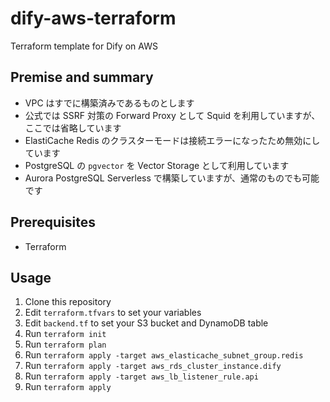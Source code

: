 # dify-aws-terraform

Terraform template for Dify on AWS

## Premise and summary

- VPC はすでに構築済みであるものとします
- 公式では SSRF 対策の Forward Proxy として Squid を利用していますが、ここでは省略しています
- ElastiCache Redis のクラスターモードは接続エラーになったため無効にしています
- PostgreSQL の `pgvector` を Vector Storage として利用しています
- Aurora PostgreSQL Serverless で構築していますが、通常のものでも可能です

## Prerequisites

- Terraform

## Usage

1. Clone this repository
2. Edit `terraform.tfvars` to set your variables
3. Edit `backend.tf` to set your S3 bucket and DynamoDB table
4. Run `terraform init`
5. Run `terraform plan`
6. Run `terraform apply -target aws_elasticache_subnet_group.redis`
7. Run `terraform apply -target aws_rds_cluster_instance.dify`
8. Run `terraform apply -target aws_lb_listener_rule.api`
9. Run `terraform apply`

